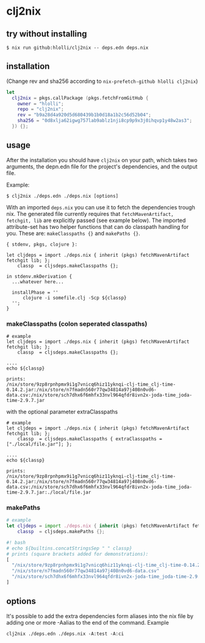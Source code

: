# clj2nix

## try without installing

```
$ nix run github:hlolli/clj2nix -- deps.edn deps.nix
```

## installation

(Change rev and sha256 according to `nix-prefetch-github hlolli clj2nix`)

```nix
let
  clj2nix = pkgs.callPackage (pkgs.fetchFromGitHub {
    owner = "hlolli";
    repo = "clj2nix";
    rev = "b9a28d4a920d5d680439b1b0d18a1b2c56d52b04";
    sha256 = "0d8xlja62igwg757lab9ablz1nji8cp9p9x3j0ihqvp1y48w2as3";
  }) {};
```

## usage

After the installation you should have `clj2nix` on your path, which takes two arguments, the depn.edn file for the project's dependencies, and the output file.

Example:

```
$ clj2nix ./deps.edn ./deps.nix [options]
```

With an imported `deps.nix` you can use it to fetch the dependencies trough nix.
The generated file currently requires that `fetchMavenArtifact, fetchgit, lib` are
explicitly passed (see example below).
The imported attribute-set has two helper functions that can do classpath handling for you.
These are: `makeClasspaths {}` and `makePaths {}`.

```
{ stdenv, pkgs, clojure }:

let cljdeps = import ./deps.nix { inherit (pkgs) fetchMavenArtifact fetchgit lib; };
    classp  = cljsdeps.makeClasspaths {};

in stdenv.mkDerivation {
  ...whatever here...

  installPhase = ''
      clojure -i somefile.clj -Scp ${classp}
  '';
}
```

### makeClasspaths (colon seperated classpaths)

```
# example
let cljdeps = import ./deps.nix { inherit (pkgs) fetchMavenArtifact fetchgit lib; };
    classp  = cljsdeps.makeClasspaths {};

....
echo ${classp}

prints:
/nix/store/9zp8rpnhpmx9i1g7vnicq6hiz11yknqi-clj-time_clj-time-0.14.2.jar:/nix/store/n7fmadn560r77qw34814a97j408n0vd6-data.csv:/nix/store/sch7dhx6f6mhfx33nvl964qfdr8ivn2x-joda-time_joda-time-2.9.7.jar
```

with the optional parameter extraClasspaths

```
# example
let cljdeps = import ./deps.nix { inherit (pkgs) fetchMavenArtifact fetchgit lib; };
    classp  = cljsdeps.makeClasspaths { extraClasspaths = ["./local/file.jar"]; };

....
echo ${classp}

prints:
/nix/store/9zp8rpnhpmx9i1g7vnicq6hiz11yknqi-clj-time_clj-time-0.14.2.jar:/nix/store/n7fmadn560r77qw34814a97j408n0vd6-data.csv:/nix/store/sch7dhx6f6mhfx33nvl964qfdr8ivn2x-joda-time_joda-time-2.9.7.jar:./local/file.jar
```

### makePaths

```nix
# example
let cljdeps = import ./deps.nix { inherit (pkgs) fetchMavenArtifact fetchgit lib; };
    classp  = cljsdeps.makePaths {};

#! bash
# echo ${builtins.concatStringsSep " " classp}
# prints (square brackets added for demonstrations):
[
  "/nix/store/9zp8rpnhpmx9i1g7vnicq6hiz11yknqi-clj-time_clj-time-0.14.2.jar"
  "/nix/store/n7fmadn560r77qw34814a97j408n0vd6-data.csv"
  "/nix/store/sch7dhx6f6mhfx33nvl964qfdr8ivn2x-joda-time_joda-time-2.9.7.jar"
]
```

## options

It's possible to add the extra dependencies form aliases into the nix file by adding one or more -Aalias to the end of the command. Example

```
clj2nix ./deps.edn ./deps.nix -A:test -A:ci
```
